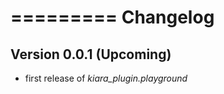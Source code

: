 =========
Changelog
=========

## Version 0.0.1 (Upcoming)

- first release of *kiara_plugin.playground*
